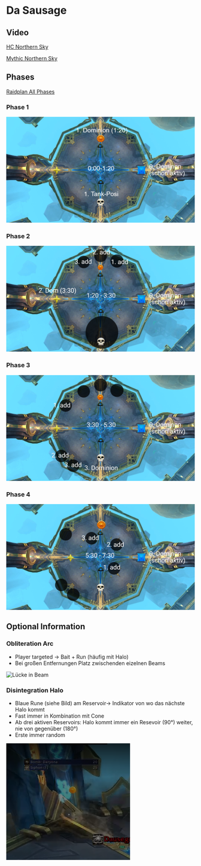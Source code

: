 # Da Sausage

## Video

[HC Northern Sky](https://www.twitch.tv/videos/1261896827?t=02h13m52s)

[Mythic Northern Sky](https://www.twitch.tv/videos/1261897895?t=00h53m24s)

## Phases

[Raidplan All Phases](https://raidplan.io/plan/jXtxPTe8V-ov4uy8)

### Phase 1

![Phase1](/images/dasaugnep1.png)

### Phase 2

![Phase2](/images/dasaugnep2.png)

### Phase 3

![Phase3](/images/dasaugnep3.png)

### Phase 4

![Phase4](/images/dasaugnep4.png)

## Optional Information

###  Obliteration Arc

- Player targeted -> Bait + Run (häufig mit Halo)
- Bei großen Entfernungen Platz zwischenden eizelnen Beams

![Lücke in Beam](/images/oblitArc.gif)

### Disintegration Halo

- Blaue Rune (siehe Bild) am Reservoir-> Indikator von wo das nächste Halo kommt
- Fast immer in Kombination mit Cone
- Ab drei aktiven Reservoirs: Halo kommt immer ein Resevoir (90°) weiter, nie von gegenüber (180°)
- Erste immer random

![Blaue Rune](/images/disintHalo.png)